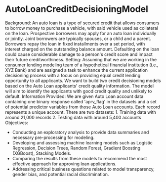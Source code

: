 # AutoLoanCreditDecisioningModel

Background:
An auto loan is a type of secured credit that allows consumers to borrow money to purchase a vehicle, with said vehicle used as collateral on the loan. Prospective borrowers may apply for an auto loan individually or jointly. Joint borrowers are typically spouses, or a child and a parent. Borrowers repay the loan in fixed installments over a set period, with interest charged on the outstanding balance amount. Defaulting on the loan could cause considerable damage to a person's credit score and impact their future creditworthiness.
Setting:
Assuming that we are working in the consumer lending modeling team of a hypothetical financial institution (i.e., XYZ Bank) and are assigned a task to enhance the current application decisioning process with a focus on providing equal credit lending opportunity to all applicants. We want to build two credit decisioning models based on the Auto Loan applicants' credit quality information. The model will aim to identify the applicants with good credit quality and unlikely to default.
Information Provided:
We are given Auto Loan account data containing one binary response called 'aprv_flag' in the datasets and a set of potential predictor variables from those Auto Loan accounts. Each record represents a unique account. There are two datasets: 1. Training data with around 21,000 records 2. Testing data with around 5,400 accounts
Objectives:
- Conducting an exploratory analysis to provide data summaries and necessary pre-processing for modeling.
- Developing and assessing machine learning models such as Logistic Regression, Decision Trees, Random Forest, Gradient Boosting (XGBoost), Stacking Models.
- Comparing the results from these models to recommend the most effective approach for approving loan applications.
- Addressing critical business questions related to model transparency, gender bias, and potential racial discrimination.
